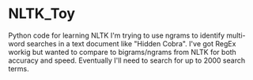 # NLTK_Toy
Python code for learning NLTK
I'm trying to use ngrams to identify multi-word searches in a text document like "Hidden Cobra". I've got RegEx workig but
wanted to compare to bigrams/ngrams from NLTK for both accuracy and speed. Eventually I'll need to search for up to
2000 search terms.
